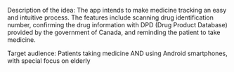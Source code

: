 Description of the idea:
The app intends to make medicine tracking an easy and intuitive process. The features include scanning drug identification number, confirming the drug information with DPD (Drug Product Database) provided by the government of Canada, and reminding the patient to take medicine. 

Target audience:
Patients taking medicine AND using Android smartphones, with special focus on elderly

